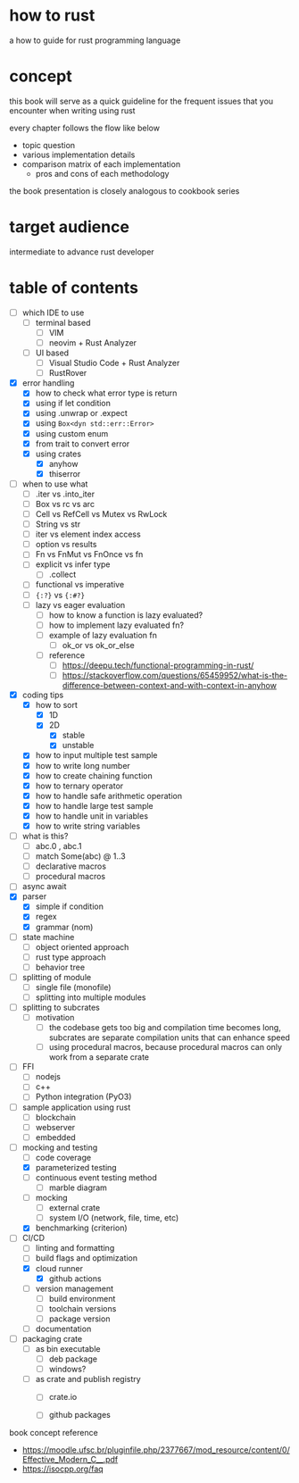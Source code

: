 # how to rust
a how to guide for rust programming language

# concept
this book will serve as a quick guideline for the frequent issues that you encounter when writing using rust

every chapter follows the flow like below
- topic question
- various implementation details
- comparison matrix of each implementation
    - pros and cons of each methodology

 the book presentation is closely analogous to cookbook series

# target audience
intermediate to advance rust developer

# table of contents

- [ ] which IDE to use
    - [ ] terminal based
        - [ ] VIM
        - [ ] neovim + Rust Analyzer
    - [ ] UI based
        - [ ] Visual Studio Code + Rust Analyzer
        - [ ] RustRover
- [X] error handling
    - [X] how to check what error type is return
    - [X] using if let condition
    - [X] using .unwrap or .expect
    - [X] using `Box<dyn std::err::Error>`
    - [X] using custom enum
    - [X] from trait to convert error
    - [X] using crates
        - [X] anyhow
        - [X] thiserror
- [ ] when to use what
    - [ ] .iter vs .into_iter
    - [ ] Box vs rc vs arc
    - [ ] Cell vs RefCell vs Mutex vs RwLock
    - [ ] String vs str
    - [ ] iter vs element index access
    - [ ] option vs results
    - [ ] Fn vs FnMut vs FnOnce vs fn
    - [ ] explicit vs infer type
        - [ ] .collect
    - [ ] functional vs imperative
    - [ ] `{:?}` vs `{:#?}`
    - [ ] lazy vs eager evaluation
        - [ ] how to know a function is lazy evaluated?
        - [ ] how to implement lazy evaluated fn?
        - [ ] example of lazy evaluation fn
            - [ ] ok_or vs ok_or_else
        - [ ] reference
            - [ ] https://deepu.tech/functional-programming-in-rust/
            - [ ] https://stackoverflow.com/questions/65459952/what-is-the-difference-between-context-and-with-context-in-anyhow
- [X] coding tips
    - [X] how to sort
        - [X] 1D
        - [X] 2D
            - [X] stable
            - [X] unstable
    - [X] how to input multiple test sample
    - [X] how to write long number
    - [X] how to create chaining function
    - [X] how to ternary operator
    - [X] how to handle safe arithmetic operation
    - [X] how to handle large test sample
    - [X] how to handle unit in variables
    - [X] how to write string variables
- [ ] what is this?
    - [ ] abc.0 , abc.1
    - [ ] match Some(abc) @ 1..3
    - [ ] declarative macros
    - [ ] procedural macros
- [ ] async await
- [X] parser
    - [X] simple if condition
    - [X] regex
    - [X] grammar (nom)
- [ ] state machine
    - [ ] object oriented approach
    - [ ] rust type approach
    - [ ] behavior tree
- [ ] splitting of module
    - [ ] single file (monofile)
    - [ ] splitting into multiple modules
- [ ] splitting to subcrates
    - [ ] motivation
        - [ ] the codebase gets too big and compilation time becomes long, subcrates are separate compilation units that can enhance speed
        - [ ] using procedural macros, because procedural macros can only work from a separate crate
- [ ] FFI
    - [ ] nodejs
    - [ ] c++
    - [ ] Python integration (PyO3)
- [ ] sample application using rust
    - [ ] blockchain
    - [ ] webserver
    - [ ] embedded
- [ ] mocking and testing
    - [ ] code coverage
    - [X] parameterized testing
    - [ ] continuous event testing method
        - [ ] marble diagram
    - [ ] mocking
        - [ ] external crate
        - [ ] system I/O (network, file, time, etc)
    - [X] benchmarking (criterion)
- [ ] CI/CD
    - [ ] linting and formatting
    - [ ] build flags and optimization
    - [X] cloud runner
        - [X] github actions
    - [ ] version management
        - [ ] build environment
        - [ ] toolchain versions
        - [ ] package version
    - [ ] documentation
- [ ] packaging crate
   - [ ] as bin executable
       - [ ] deb package
       - [ ] windows?
   - [ ] as crate and publish registry
        - [ ] crate.io
        - [ ] github packages


book concept reference
- https://moodle.ufsc.br/pluginfile.php/2377667/mod_resource/content/0/Effective_Modern_C__.pdf
- https://isocpp.org/faq
